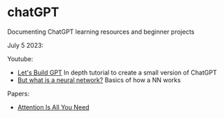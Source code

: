 # chatGPT
Documenting ChatGPT learning resources and beginner projects 


July 5 2023:

Youtube:

 - [Let's Build GPT](https://www.youtube.com/watch?v=kCc8FmEb1nY) In depth tutorial to create a small version of ChatGPT
 - [But what is a neural network?](https://www.youtube.com/watch?v=aircAruvnKk) Basics of how a NN works

Papers:
- [Attention Is All You Need](https://arxiv.org/pdf/1706.03762.pdf)
